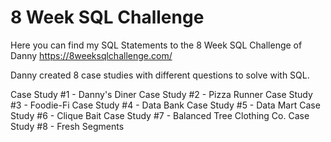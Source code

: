 # 8 Week SQL Challenge
Here you can find my SQL Statements to the 8 Week SQL Challenge of Danny
https://8weeksqlchallenge.com/

Danny created 8 case studies with different questions to solve with SQL.

Case Study #1 - Danny's Diner
Case Study #2 - Pizza Runner
Case Study #3 - Foodie-Fi
Case Study #4 - Data Bank
Case Study #5 - Data Mart
Case Study #6 - Clique Bait
Case Study #7 - Balanced Tree Clothing Co.
Case Study #8 - Fresh Segments
